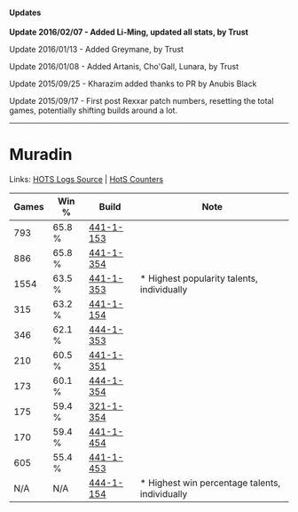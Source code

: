 #### Updates
**Update 2016/02/07 - Added Li-Ming, updated all stats, by Trust**

Update 2016/01/13 - Added Greymane, by Trust

Update 2016/01/08 - Added Artanis, Cho'Gall, Lunara, by Trust

Update 2015/09/25 - Kharazim added thanks to PR by Anubis Black

Update 2015/09/17 - First post Rexxar patch numbers, resetting the total games, potentially shifting builds around a lot.

***

# Muradin

Links: [HOTS Logs Source](https://www.hotslogs.com/Sitewide/HeroDetails?Hero=Muradin) | [HotS Counters](http://hotscounters.com/#/hero/Muradin)

Games  | Win %  | Build     | Note
-----  | -----  | -----     | ----
793    | 65.8 % | [441-1-153](http://www.heroesfire.com/hots/talent-calculator/muradin#s-MH) | 
886    | 65.8 % | [441-1-354](http://www.heroesfire.com/hots/talent-calculator/muradin#s-PQ) | 
1554   | 63.5 % | [441-1-353](http://www.heroesfire.com/hots/talent-calculator/muradin#s-PP) | * Highest popularity talents, individually
315    | 63.2 % | [441-1-154](http://www.heroesfire.com/hots/talent-calculator/muradin#s-MI) | 
346    | 62.1 % | [444-1-353](http://www.heroesfire.com/hots/talent-calculator/muradin#t5k9) | 
210    | 60.5 % | [441-1-351](http://www.heroesfire.com/hots/talent-calculator/muradin#s-PN) | 
173    | 60.1 % | [444-1-354](http://www.heroesfire.com/hots/talent-calculator/muradin#t5kA) | 
175    | 59.4 % | [321-1-354](http://www.heroesfire.com/hots/talent-calculator/muradin#oPRQ) | 
170    | 59.4 % | [441-1-454](http://www.heroesfire.com/hots/talent-calculator/muradin#s-Q-) | 
605    | 55.4 % | [441-1-453](http://www.heroesfire.com/hots/talent-calculator/muradin#s-Qz) | 
N/A    | N/A    | [444-1-154](http://www.heroesfire.com/hots/talent-calculator/muradin#t5h2) | * Highest win percentage talents, individually
